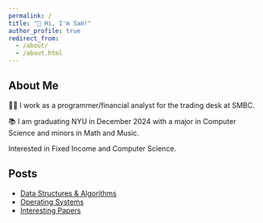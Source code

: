 ```yaml
---
permalink: /
title: "👋 Hi, I'm Sam!"
author_profile: true
redirect_from: 
  - /about/
  - /about.html
---
```


## About Me

🧑‍💻 I work as a programmer/financial analyst for the trading desk at SMBC.

📚 I am graduating NYU in December 2024 with a major in Computer Science and minors in Math and Music.

Interested in Fixed Income and Computer Science.

## Posts

- [Data Structures & Algorithms](../_pages/dsa.md)
- [Operating Systems](../_pages/os.md)
- [Interesting Papers](../_pages/papers.md)
